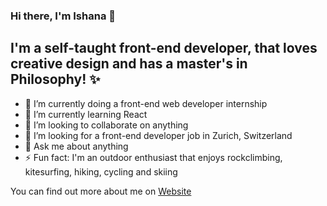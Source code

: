 ### Hi there, I'm Ishana 👋

## I'm a self-taught front-end developer, that loves creative design and has a master's in Philosophy! ✨


- 🔭 I’m currently doing a front-end web developer internship
- 🌱 I’m currently learning React
- 👯 I’m looking to collaborate on anything
- 🤔 I’m looking for a front-end developer job in Zurich, Switzerland
- :speech_balloon: Ask me about anything
- ⚡ Fun fact: I'm an outdoor enthusiast that enjoys rockclimbing, kitesurfing, hiking, cycling and skiing


You can find out more about me on [Website](https://ishanax.github.io/ishanacv.github.io/)

